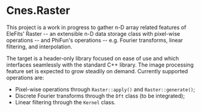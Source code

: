 # Cnes.Raster

This project is a work in progress to gather n-D array related features
of EleFits' Raster -- an extensible n-D data storage class with pixel-wise operations --
and PhiFun's operations -- e.g. Fourier transforms, linear filtering, and interpolation.

The target is a header-only library focused on ease of use
and which interfaces seamlessly with the standard C++ library.
The image processing feature set is expected to grow steadily on demand.
Currently supported operations are:

* Pixel-wise operations through `Raster::apply()` and `Raster::generate()`;
* Discrete Fourier transforms through the `Dft` class (to be integrated);
* Linear filtering through the `Kernel` class.
